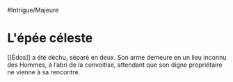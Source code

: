 #Intrigue/Majeure
# L'épée céleste
[[Édos]] a été déchu, séparé en deux. Son arme demeure en un lieu inconnu des Hommes, à l’abri de la convoitise, attendant que son digne propriétaire ne vienne à sa rencontre.
